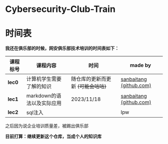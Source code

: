 # Cybersecurity-Club-Train



# 时间表

**我还在俱乐部的时候，网安俱乐部技术培训的时间表如下：**

| 课程标号 | 课程内容                   | 时间                                | made by                                                  |
| -------- | -------------------------- | ----------------------------------- | -------------------------------------------------------- |
| **lec0** | 计算机学生需要了解的知识   | 随仓库的更新而更新 ~~(可能会咕咕)~~ | [sanbaitang (github.com)](https://github.com/sanbaitang) |
| **lec1** | markdown的语法以及实际应用 | 2023/11/18                          | [sanbaitang (github.com)](https://github.com/sanbaitang) |
| **lec2** | sql注入                    |                                     | lpw                                                      |

之后因为说企业培训质量差，被踢出俱乐部



**目前打算：继续更新这个仓库，当成个人的知识库**
